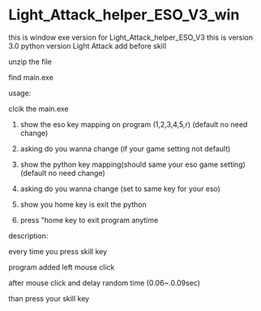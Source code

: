 # Light_Attack_helper_ESO_V3_win
this is window exe version for Light_Attack_helper_ESO_V3
this is version 3.0 python version Light Attack add before skill


unzip the file

find main.exe

usage:

clcik the main.exe

 1. show the eso key mapping on program (1,2,3,4,5,r) (default no need change)
 
 2. asking do you wanna change (if your game setting not default)
 
 3. show  the python key mapping(should same your eso game setting)(default no need change)
 
 4. asking do you wanna change (set to same key for your eso)

 5. show you home key is exit the python
 
 6. press "home key to exit program anytime
 
 
 description:
 
 every time  you press skill key
 
 program added left mouse click  
 
 after mouse click and delay random time (0.06~.0.09sec)
 
 than press your skill key
 
 
 
 
